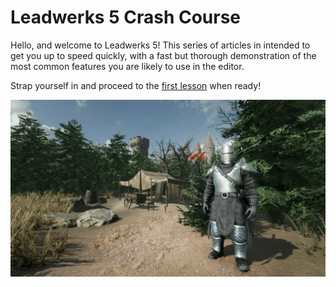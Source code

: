 # Leadwerks 5 Crash Course

Hello, and welcome to Leadwerks 5! This series of articles in intended to get you up to speed quickly, with a fast but thorough demonstration of the most common features you are likely to use in the editor.

Strap yourself in and proceed to the [first lesson](projectcreation.md) when ready!

![](https://raw.githubusercontent.com/Leadwerks/Documentation/refs/heads/master/Images/rpg.jpg)
